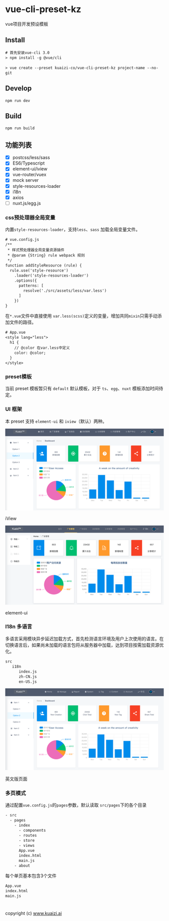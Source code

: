 # vue-cli-preset-kz

vue项目开发预设模板

## Install

```
# 首先安装vue-cli 3.0
> npm install -g @vue/cli

> vue create --preset kuaizi-co/vue-cli-preset-kz project-name --no-git
```

## Develop

```
npm run dev
```

## Build

```
npm run build
```

## 功能列表

- [x] postcss/less/sass
- [x] ES6/Typescript
- [x] element-ui/iview
- [x] vue-router/vuex
- [x] mock server
- [x] style-resources-loader
- [x] i18n
- [x] axios
- [ ] nuxt.js/egg.js

### css预处理器全局变量

内置`style-resources-loader`，支持`less`、`sass` 加载全局变量文件。

```
# vue.config.js
/**
 * 样式预处理器全局变量资源插件
 * @param {String} rule webpack 规则
 */
function addStyleResource (rule) {
  rule.use('style-resource')
    .loader('style-resources-loader')
    .options({
      patterns: [
        resolve('./src/assets/less/var.less')
      ]
    })
}
```

在`*.vue`文件中直接使用 `var.less(scss)`定义的变量，增加共同`mixin`只需手动添加文件的路径。

```
# App.vue
<style lang="less">
  h1 {
    // @color 在var.less中定义
    color: @color;
  }
</style>
```

### preset模板

当前 preset 模板暂只有 `default` 默认模板，对于 `ts`、`egg`、`nuxt` 模板添加时间待定。

### UI 框架

本 preset 支持 `element-ui` 和 `iview`（默认）两种。

![iview](./screenshot/iview.png)

iView

![element-ui](./screenshot/element-ui.png)

element-ui

### I18n 多语言

多语言采用模块异步延迟加载方式，首先检测语言环境及用户上次使用的语言。在切换语言后，如果尚未加载的语言包将从服务器中加载，达到项目按需加载资源优化。

```
src
   i18n
      index.js
      zh-CN.js
      en-US.js
```

![英文版页面](./screenshot/iview-en.png)

英文版页面

### 多页模式

通过配置`vue.config.js`的`pages`参数，默认读取 `src/pages`下的各个目录

```
- src
  - pages
    - index
      - components
      - routes
      - store
      - views
      App.vue
      index.html
      main.js
    - about
```

每个单页基本包含3个文件

```
App.vue
index.html
main.js
```

# 
copyright (c) www.kuaizi.ai